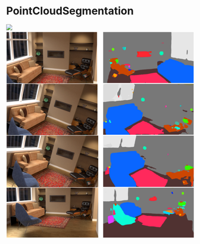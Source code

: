 # PointCloudSegmentation

![](segmentedlivingarea.gif)
![Alt text](compare.png?raw=true "Render and Segmented result display")
